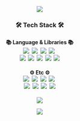 <p align="center"> <img src="https://capsule-render.vercel.app/api?type=slice&color=8cd7f7&height=200&section=header&text=SangGwon%20Lee&fontSize=70" </p>
 
<!-- <<h2 align="center"> Hi there 👋 </h2> -->

<h3 align="center"> 🛠 Tech Stack 🛠 </h3>

<p align="center">
    <h4 align="center"> 📚 Language & Libraries 📚 <br>
        <img src="https://img.shields.io/badge/C++-00599C?style=flat&logo=C%2B%2B&logoColor=white">&nbsp
        <img src="https://img.shields.io/badge/Python-3766AB?style=flat&logo=Python&logoColor=white">&nbsp
<!--    <img src="https://img.shields.io/badge/Markdown-%23000000.svg?style=flat&logo=markdown&logoColor=white">&nbsp -->     
        <img src="https://img.shields.io/badge/Numpy-013243?style=flat&logo=Numpy&logoColor=white">&nbsp
        <img src="https://img.shields.io/badge/Pandas-150458?style=flat&logo=Pandas&logoColor=white">&nbsp
        <br>
        <img src="https://img.shields.io/badge/SciPy-%230C55A5.svg?style=flat&logo=scipy&logoColor=%white">&nbsp
<!--    <img src="https://img.shields.io/badge/opencv-%235C3EE8.svg?style=flat&logo=opencv&logoColor=white">&nbsp -->
        <img src="https://img.shields.io/badge/Scikit--learn-%23F7931E.svg?style=flat&logo=scikit-learn&logoColor=white">&nbsp
        <img src="https://img.shields.io/badge/PyTorch-EE4C2C?style=flat&logo=Pytorch&logoColor=white">&nbsp
        <img src="https://img.shields.io/badge/Flask-00000C?style=flat&logo=Flask&logoColor=white">&nbsp
        <img src="https://img.shields.io/badge/Selenium-%43B02A?style=flat&logo=selenium&logoColor=white">
    </h4>
    <h4 align="center"> ⚙️ Etc ⚙️ <br>
        <img src="https://img.shields.io/badge/Anaconda-%2344A833.svg?style=flat&logo=anaconda&logoColor=white">&nbsp
         <img src="https://img.shields.io/badge/Docker-%232496ED.svg?style=flat&logo=docker&logoColor=white">&nbsp
        <img src="https://img.shields.io/badge/Jupyter-%23F37626.svg?style=flat&logo=jupyter&logoColor=white">&nbsp
        <img src="https://img.shields.io/badge/Google%20Colab-F9AB00?style=flat&logo=googlecolab&logoColor=white">&nbsp
        <br>
        <img src="https://img.shields.io/badge/Visual%20Studio-5C2D91.svg?style=flat&logo=visual-studio&logoColor=white">&nbsp
        <img src="https://img.shields.io/badge/Visual%20Studio%20Code-0078d7.svg?style=flat&logo=visual-studio-code&logoColor=white">&nbsp
        <img src="https://img.shields.io/badge/Git-%23F05033.svg?style=flat&logo=git&logoColor=white">&nbsp
        <a href="https://github.com/stu0430"><img src="https://img.shields.io/badge/GitHub-%23121011.svg?style=flat&logo=github&logoColor=white"></a>
    </h4>
</p>

<p align="center"> 
    <a href="https://solved.ac/profile/stu0430"><img src="https://github-readme-solvedac-hyp3rflow.vercel.app/api/?handle=stu0430"></a>
</p>

<p align="center"> <img src="https://capsule-render.vercel.app/api?type=slice&color=8cd7f7&height=200&section=footer" </p>
